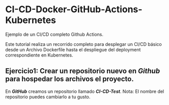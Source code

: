 # CI-CD-Docker-GitHub-Actions-Kubernetes
Ejemplo de un CI/CD completo Github Actions.

Este tutorial realiza un recorrido completo para desplegar un CI/CD básico desde un Archivo Dockerfile hasta el despliegue del deployment correspondiente en Kubernetes.

## Ejercicio1: Crear un repositorio nuevo en ***Github*** para hospedar los archivos el proyecto.

En ***GitHub*** creamos un repositorio llamado ***CI-CD-Test***.
Nota: El nombre del repositorio puedes cambiarlo a tu gusto.


